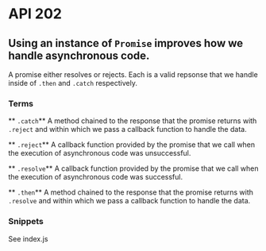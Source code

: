 # API 202
## Using an instance of `Promise` improves how we handle asynchronous code.

A promise either resolves or rejects. Each is a valid repsonse that we handle inside of `.then` and `.catch` respectively.

### Terms

** `.catch`**
A method chained to the response that the promise returns with `.reject` and within which we pass a callback function to handle the data.

** `.reject`**
A callback function provided by the promise that we call when the execution of asynchronous code was unsuccessful.


** `.resolve`**
A callback function provided by the promise that we call when the execution of asynchronous code was successful.

** `.then`**
A method chained to the response that the promise returns with `.resolve` and within which we pass a callback function to handle the data.


### Snippets 
See index.js